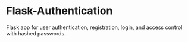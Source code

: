 # Flask-Authentication
Flask app for user authentication, registration, login, and access control with hashed passwords.
